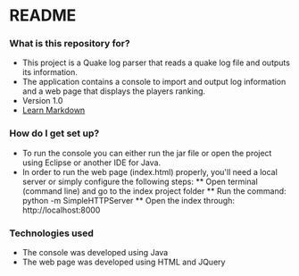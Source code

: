 # README #

### What is this repository for? ###

* This project is a Quake log parser that reads a quake log file and outputs its information.
* The application contains a console to import and output log information and a web page that displays the players ranking.
* Version 1.0
* [Learn Markdown](https://bitbucket.org/tutorials/markdowndemo)

### How do I get set up? ###

* To run the console you can either run the jar file or open the project using Eclipse or another IDE for Java.
* In order to run the web page (index.html) properly, you'll need a local server or simply configure the following steps:
** Open terminal (command line) and go to the index project folder
** Run the command: python -m SimpleHTTPServer
** Open the index through: http://localhost:8000

### Technologies used ###

* The console was developed using Java
* The web page was developed using HTML and JQuery